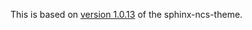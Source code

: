 This is based on
[version 1.0.13](https://pypi.org/project/sphinx-ncs-theme/1.0.13/) of the
sphinx-ncs-theme.
